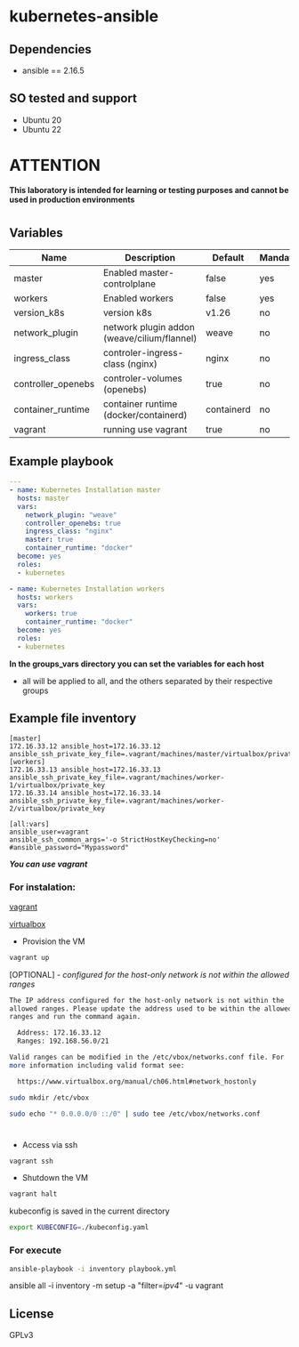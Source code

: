 # kubernetes-ansible

## Dependencies

- ansible == 2.16.5

## SO tested and support

- Ubuntu 20
- Ubuntu 22

#
# ATTENTION

**This laboratory is intended for learning or testing purposes and cannot be used in production environments**
#

## Variables

| Name | Description | Default | Mandatory 
|------|-----------|---------|------------|
| master | Enabled master-controlplane  | false | yes
| workers | Enabled workers  | false | yes
| version_k8s | version k8s | v1.26 | no
| network_plugin | network plugin addon (weave/cilium/flannel)  | weave | no
| ingress_class | controler-ingress-class (nginx)  | nginx | no
| controller_openebs | controler-volumes (openebs)  | true | no
| container_runtime | container runtime (docker/containerd) | containerd | no
| vagrant | running use vagrant | true | no

## Example playbook

```yaml
---
- name: Kubernetes Installation master
  hosts: master
  vars:
    network_plugin: "weave"
    controller_openebs: true
    ingress_class: "nginx"
    master: true
    container_runtime: "docker"
  become: yes
  roles:
  - kubernetes  

- name: Kubernetes Installation workers
  hosts: workers
  vars:
    workers: true
    container_runtime: "docker"
  become: yes
  roles:
  - kubernetes  
```

**In the groups_vars directory you can set the variables for each host**

 - all will be applied to all, and the others separated by their respective groups

## Example file inventory

```
[master]
172.16.33.12 ansible_host=172.16.33.12 ansible_ssh_private_key_file=.vagrant/machines/master/virtualbox/private_key 
[workers]
172.16.33.13 ansible_host=172.16.33.13 ansible_ssh_private_key_file=.vagrant/machines/worker-1/virtualbox/private_key 
172.16.33.14 ansible_host=172.16.33.14 ansible_ssh_private_key_file=.vagrant/machines/worker-2/virtualbox/private_key 

[all:vars]
ansible_user=vagrant
ansible_ssh_common_args='-o StrictHostKeyChecking=no'
#ansible_password="Mypassword"

```

***You can use vagrant***

### For instalation:

 [vagrant](https://www.vagrantup.com/downloads)

 [virtualbox](https://www.virtualbox.org/wiki/Downloads)

- Provision the VM

```bash
vagrant up 
```

[OPTIONAL] - *configured for the host-only network is not within the allowed ranges*

```bash
The IP address configured for the host-only network is not within the
allowed ranges. Please update the address used to be within the allowed
ranges and run the command again.

  Address: 172.16.33.12
  Ranges: 192.168.56.0/21

Valid ranges can be modified in the /etc/vbox/networks.conf file. For
more information including valid format see:

  https://www.virtualbox.org/manual/ch06.html#network_hostonly
```
```bash
sudo mkdir /etc/vbox
```
```bash
sudo echo "* 0.0.0.0/0 ::/0" | sudo tee /etc/vbox/networks.conf
```
#
- Access via ssh

```bash
vagrant ssh
```
- Shutdown the VM

```bash
vagrant halt
``` 

kubeconfig is saved in the current directory

```bash
export KUBECONFIG=./kubeconfig.yaml
```

### For execute

```bash
ansible-playbook -i inventory playbook.yml
```

ansible all -i inventory -m setup -a "filter=*ipv4*" -u vagrant

## License

GPLv3
